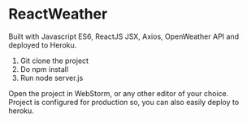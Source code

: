 # ReactWeather

Built with Javascript ES6, ReactJS JSX, Axios, OpenWeather API and deployed to Heroku.  

1. Git clone the project  
2. Do npm install  
3. Run node server.js  
  
Open the project in WebStorm, or any other editor of your choice.  
Project is configured for production so, you can also easily deploy to heroku.  


